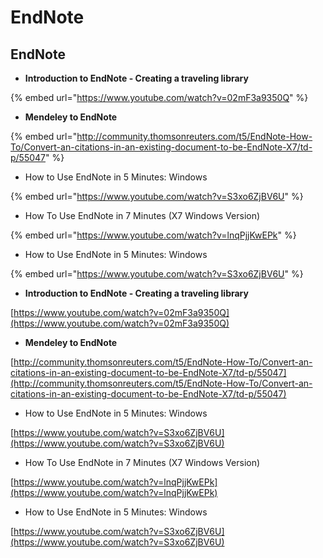 # EndNote

## EndNote

* **Introduction to EndNote - Creating a traveling library**

{% embed url="https://www.youtube.com/watch?v=02mF3a9350Q" %}

* **Mendeley to EndNote**

{% embed url="http://community.thomsonreuters.com/t5/EndNote-How-To/Convert-an-citations-in-an-existing-document-to-be-EndNote-X7/td-p/55047" %}

* How to Use EndNote in 5 Minutes: Windows

{% embed url="https://www.youtube.com/watch?v=S3xo6ZjBV6U" %}

* How To Use EndNote in 7 Minutes (X7 Windows Version)

{% embed url="https://www.youtube.com/watch?v=lnqPjjKwEPk" %}

* How to Use EndNote in 5 Minutes: Windows

{% embed url="https://www.youtube.com/watch?v=S3xo6ZjBV6U" %}

* **Introduction to EndNote - Creating a traveling library**

[https://www.youtube.com/watch?v=02mF3a9350Q](https://www.youtube.com/watch?v=02mF3a9350Q)

* **Mendeley to EndNote**

[http://community.thomsonreuters.com/t5/EndNote-How-To/Convert-an-citations-in-an-existing-document-to-be-EndNote-X7/td-p/55047](http://community.thomsonreuters.com/t5/EndNote-How-To/Convert-an-citations-in-an-existing-document-to-be-EndNote-X7/td-p/55047)

* How to Use EndNote in 5 Minutes: Windows

[https://www.youtube.com/watch?v=S3xo6ZjBV6U](https://www.youtube.com/watch?v=S3xo6ZjBV6U)

* How To Use EndNote in 7 Minutes (X7 Windows Version)

[https://www.youtube.com/watch?v=lnqPjjKwEPk](https://www.youtube.com/watch?v=lnqPjjKwEPk)

* How to Use EndNote in 5 Minutes: Windows

[https://www.youtube.com/watch?v=S3xo6ZjBV6U](https://www.youtube.com/watch?v=S3xo6ZjBV6U)

